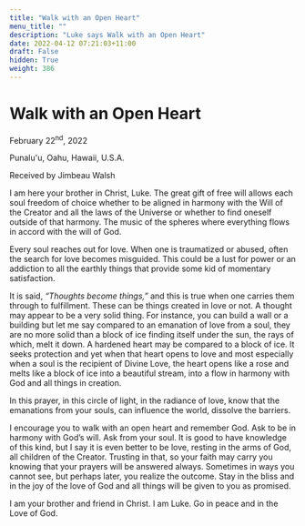 ```yaml
---
title: "Walk with an Open Heart"
menu_title: ""
description: "Luke says Walk with an Open Heart"
date: 2022-04-12 07:21:03+11:00
draft: False
hidden: True
weight: 386
---
```

# Walk with an Open Heart 

February 22<sup>nd</sup>, 2022

Punalu'u, Oahu, Hawaii, U.S.A.

Received by Jimbeau Walsh   



I am here your brother in Christ, Luke.  The great gift of free will allows each soul freedom of choice whether to be aligned in harmony with the Will of the Creator and all the laws of the Universe or whether to find oneself outside of that harmony. The music of the spheres where everything flows in accord with the will of God. 
  
Every soul reaches out for love. When one is traumatized or abused, often the search for love becomes misguided. This could be a lust for power or an addiction to all the earthly things that provide some kid of momentary satisfaction. 
   
It is said, *“Thoughts become things,”* and this is true when one carries them through to fulfillment. These can be things created in love or not. A thought may appear to be a very solid thing. For instance, you can build a wall or a building but let me say compared to an emanation of love from a soul, they are no more solid than a block of ice finding itself under the sun, the rays of which, melt it down. A hardened heart may be compared to a block of ice. It seeks protection and yet when that heart opens to love and most especially when a soul is the recipient of Divine Love, the heart opens like a rose and melts like a block of ice into a beautiful stream, into a flow in harmony with God and all things in creation.
   
In this prayer, in this circle of light, in the radiance of love, know that the emanations from your souls, can influence the world, dissolve the barriers. 
   
I encourage you to walk with an open heart and remember God. Ask to be in harmony with God’s will. Ask from your soul. It is good to have knowledge of this kind, but I say it is even better to be love, resting in the arms of God, all children of the Creator. Trusting in that, so your faith may carry you knowing that your prayers will be answered always. Sometimes in ways you cannot see, but perhaps later, you realize the outcome. Stay in the bliss and in the joy of the love of God and all things will be given to you as promised. 

I am your brother and friend in Christ. I am Luke. Go in peace and in the Love of God.